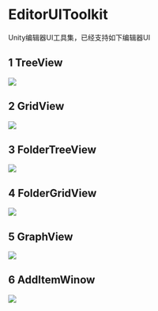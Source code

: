 # EditorUIToolkit
Unity编辑器UI工具集，已经支持如下编辑器UI

## 1 TreeView

![](https://github.com/zengdelang/EditorUIToolkit/raw/master/Editor/Examples/Images/ObjectTreeView.gif)

## 2 GridView

![](https://github.com/zengdelang/EditorUIToolkit/raw/master/Editor/Examples/Images/GridView.gif)

## 3 FolderTreeView

![](https://github.com/zengdelang/EditorUIToolkit/raw/master/Editor/Examples/Images/FolderTreeView.gif)

## 4 FolderGridView

![](https://github.com/zengdelang/EditorUIToolkit/raw/master/Editor/Examples/Images/FolderGridView.gif)

## 5 GraphView

![](https://github.com/zengdelang/EditorUIToolkit/raw/master/Editor/Examples/Images/GraphView.gif)

## 6 AddItemWinow

![](https://github.com/zengdelang/EditorUIToolkit/raw/master/Editor/Examples/Images/AddItemWinow.png)


